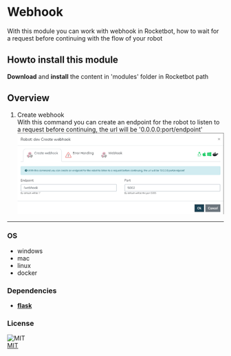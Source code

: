 



# Webhook
  
With this module you can work with webhook in Rocketbot, how to wait for a request before continuing with the flow of 
your robot  

## Howto install this module
  
__Download__ and __install__ the content in 'modules' folder in Rocketbot path  



## Overview


1. Create webhook  
With this command you can create an endpoint for the robot to listen to a request before continuing, the url will be 
'0.0.0.0:port/endpoint'  
![create_endpoint](example/img/create_endpoint.png)  




----
### OS

- windows
- mac
- linux
- docker

### Dependencies
- [**flask**](https://pypi.org/project/flask/)
### License
  
![MIT](https://camo.githubusercontent.com/107590fac8cbd65071396bb4d04040f76cde5bde/687474703a2f2f696d672e736869656c64732e696f2f3a6c6963656e73652d6d69742d626c75652e7376673f7374796c653d666c61742d737175617265)  
[MIT](http://opensource.org/licenses/mit-license.ph)